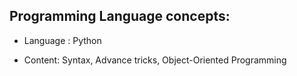## Programming Language concepts:

* Language : Python
 - Content: Syntax, Advance tricks, Object-Oriented Programming